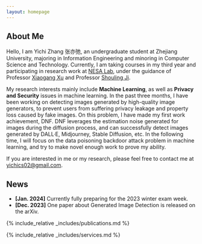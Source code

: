 ```yaml
---
layout: homepage
---
```


## About Me

Hello, I am Yichi Zhang 张亦弛, an undergraduate student at Zhejiang University, majoring in Information Engineering and minoring in Computer Science and Technology. Currently, I am taking courses in my third year and participating in research work at [NESA Lab](https://nesa.zju.edu.cn/), under the guidance of Professor [Xiaogang Xu](https://scholar.google.com/citations?user=R65xDQwAAAAJ&hl=zh-CN&oi=ao) and Professor [Shouling Ji](https://scholar.google.com/citations?user=5HoF_9oAAAAJ&hl=zh-CN&oi=ao).

<!-- 我是张亦弛，一名浙江大学的本科生，在信息与电子工程学院主修信息工程，在计算机科学与技术学院辅修计算机科学与技术专业。目前我正在修读大三的课程，同时在NESA Lab参加科研工作，我接受徐晓刚教授和纪守领教授的指导。 -->

My research interests mainly include **Machine Learning**, as well as **Privacy and Security** issues in machine learning. In the past three months, I have been working on detecting images generated by high-quality image generators, to prevent users from suffering privacy leakage and property loss caused by fake images. On this problem, I have made my first work achievement, DNF. DNF leverages the estimation noise generated for images during the diffusion process, and can successfully detect images generated by DALL·E, Midjourney, Stable Diffusion, etc. In the following time, I will focus on the data poisoning backdoor attack problem in machine learning, and try to make novel enough work to prove my ability.

<!-- 我的研究兴趣主要包含机器学习以及机器学习中的隐私与安全问题。在过去的三个月中，我致力于检测由高质量图像生成器生成的图像，防止用户遭受因虚假图像造成的隐私泄露和财产损失问题。在这个问题上，我做出了我的第一份工作成果，DNF。DNF借助扩散过程中针对图像产生的估计噪声，能够顺利地检测诸如DALL·E, Midjourney，Stable Diffusion生成的图像。在接下来的时间里，我将专注于机器学习中的数据投毒后门攻击问题，尝试做出足够novel的工作来证明我的能力。 -->

If you are interested in me or my research, please feel free to contact me at yichics02@gmail.com.

<!-- 如果你对我或者我的研究感兴趣，欢迎通过yichics02@gmail.com与我联系。 -->

## News

- **[Jan. 2024]** Currently fully preparing for the 2023 winter exam week.
- **[Dec. 2023]** One paper about Generated Image Detection is released on the arXiv.

{% include_relative _includes/publications.md %}

{% include_relative _includes/services.md %}
